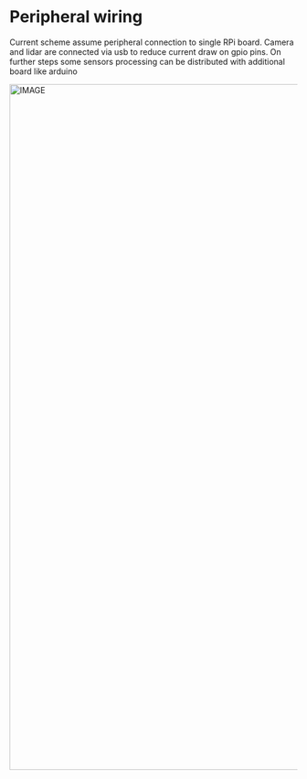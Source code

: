 # Peripheral wiring

Current scheme assume peripheral connection to single RPi board. 
Camera and lidar are connected via usb to reduce current draw on gpio pins. 
On further steps some sensors processing can be distributed with additional board like arduino

<a><img src="images/peripheral_wiring.png" alt="IMAGE" width="1200"/></a>